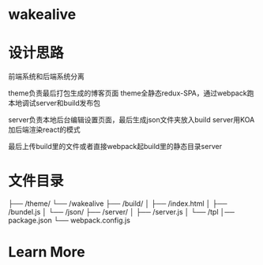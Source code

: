 # wakealive

# 设计思路

前端系统和后端系统分离

theme负责最后打包生成的博客页面
theme全静态redux-SPA，通过webpack跑本地调试server和build发布包

server负责本地后台编辑设置页面，最后生成json文件夹放入build
server用KOA加后端渲染react的模式

最后上传build里的文件或者直接webpack起build里的静态目录server

# 文件目录

├── /theme/
    └──  /wakealive
├── /build/
│   ├── /index.html
│   ├── /bundel.js
│   └──  /json/
├── /server/
│   ├── /server.js
│   └──  /tpl
│── package.json
└── webpack.config.js

# Learn More

